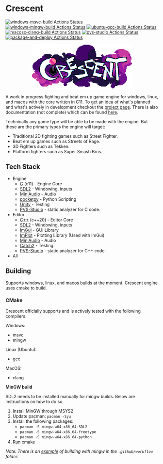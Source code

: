 # Crescent

[![windows-msvc-build Actions Status](https://github.com/Chukobyte/crescent/workflows/windows-msvc-build/badge.svg)](https://github.com/Chukobyte/crescent/actions)
[![windows-mingw-build Actions Status](https://github.com/Chukobyte/crescent/workflows/windows-mingw-build/badge.svg)](https://github.com/Chukobyte/crescent/actions)
[![ubuntu-gcc-build Actions Status](https://github.com/Chukobyte/crescent/workflows/ubuntu-gcc-build/badge.svg)](https://github.com/Chukobyte/crescent/actions)
[![macosx-clang-build Actions Status](https://github.com/Chukobyte/crescent/workflows/macosx-clang-build/badge.svg)](https://github.com/Chukobyte/crescent/actions)
[![pvs-studio Actions Status](https://github.com/Chukobyte/crescent/workflows/pvs-studio/badge.svg)](https://github.com/Chukobyte/crescent/actions)
[![package-and-deploy Actions Status](https://github.com/Chukobyte/crescent/workflows/package-and-deploy/badge.svg)](https://github.com/Chukobyte/crescent/actions)

<p align="center">
  <a href="https://chukobyte.github.io/crescent">
    <img src="assets/images/logo_2_enlarged.png" width="334" alt="Crescent Engine logo">
  </a>
</p>

A work in progress fighting and beat em up game engine for windows, linux, and macos with the core written in C11.  To get an idea of what's planned and what's actively in development checkout the [project page](https://github.com/users/Chukobyte/projects/1).  There is also documentation (not complete) which can be found [here](https://chukobyte.github.io/crescent/).

Technically any game type will be able to be made with the engine.  But these are the primary types the engine will target:
- Traditional 2D fighting games such as Street Fighter.
- Beat em up games such as Streets of Rage.
- 3D Fighters such as Tekken.
- Platform fighters such as Super Smash Bros.

## Tech Stack

* Engine
  * [C](https://en.wikipedia.org/wiki/C_(programming_language)) (c11) - Engine Core
  * [SDL2](https://github.com/libsdl-org/SDL) - Windowing, inputs
  * [MiniAudio](https://github.com/mackron/miniaudio) - Audio
  * [pocketpy](https://github.com/blueloveth/pocketpy) - Python Scripting
  * [Unity](https://github.com/ThrowTheSwitch/Unity) - Testing
  * [PVS-Studio](https://pvs-studio.com/pvs-studio/?utm_source=website&utm_medium=github&utm_campaign=open_source) - static analyzer for C code.
* Editor
  * [C++](https://en.wikipedia.org/wiki/C%2B%2B) (c++20) - Editor Core
  * [SDL2](https://github.com/libsdl-org/SDL) - Windowing, inputs
  * [ImGui](https://github.com/ocornut/imgui) - GUI Library
  * [ImPlot](https://github.com/epezent/implot) - Plotting Library (Used with ImGui)
  * [MiniAudio](https://github.com/mackron/miniaudio) - Audio
  * [Catch2](https://github.com/catchorg/Catch2) - Testing
  * [PVS-Studio](https://pvs-studio.com/pvs-studio/?utm_source=website&utm_medium=github&utm_campaign=open_source) - static analyzer for C++ code.
* All

## Building

Supports windows, linux, and macos builds at the moment.  Crescent engine uses cmake to build.

### CMake

Crescent officially supports and is actively tested with the following compilers.

Windows:
- msvc
- mingw

Linux (Ubuntu):
- gcc

MacOS:
- clang

**MinGW build**

SDL2 needs to be installed manually for mingw builds.  Below are instructions on how to do so.
1. Install MinGW through MSYS2
2. Update pacman: `pacman -Syu`
3. Install the following packages:
    * `pacman -S mingw-w64-x86_64-SDL2`
    * `pacman -S mingw-w64-x86_64-freetype`
    * `pacman -S mingw-w64-x86_64-python`
4. Run cmake

*Note: There is an [example](.github/workflows/windows-mingw-build.yml) of building with mingw in the `.github/workflow` folder.*
